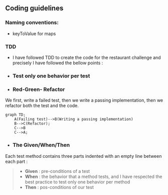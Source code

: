 ## Coding guidelines ##
### Naming conventions: 
- keyToValue for maps
### TDD
- I have followed TDD to create the code for the restaurant challenge and precisely I have followed the bellow points :

* ### Test only one behavior per test ###

* ### Red-Green- Refactor ###
We first, write a failed test, then we write a passing implementation, then we refactor both the test and the code.

```mermaid
graph TD;
    A(Failing test)-->B(Writing a passing implementation)
    B-->C(Refactor);
    C-->B
    C-->A;
```

* ### The Given/When/Then ###
Each test method contains three parts indented with an empty line between each part : 
   > * __Given__ : pre-conditions of a test 
   > * __When__ : the behavior that a method tests, and I have respected the best practice to test only one behavior per method 
   > * __Then__ : pos-conditions of our test
